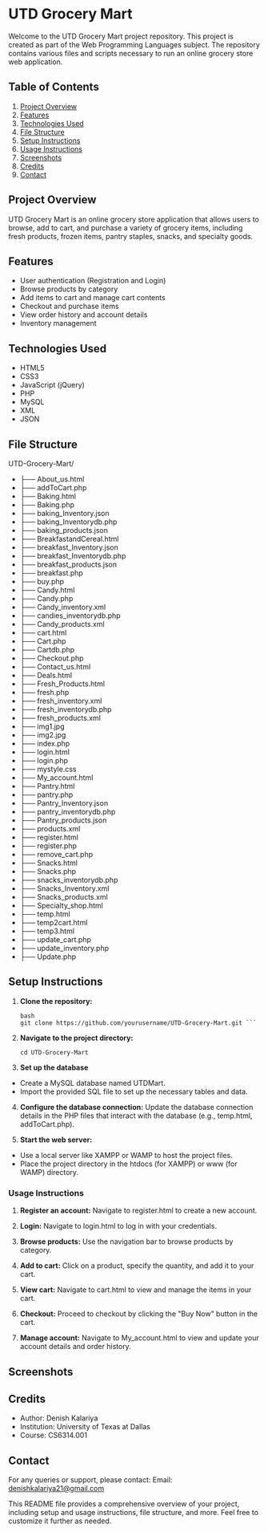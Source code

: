 # UTD Grocery Mart

Welcome to the UTD Grocery Mart project repository. This project is created as part of the Web Programming Languages subject. The repository contains various files and scripts necessary to run an online grocery store web application.

## Table of Contents

1. [Project Overview](#project-overview)
2. [Features](#features)
3. [Technologies Used](#technologies-used)
4. [File Structure](#file-structure)
5. [Setup Instructions](#setup-instructions)
6. [Usage Instructions](#usage-instructions)
7. [Screenshots](#screenshots)
8. [Credits](#credits)
9. [Contact](#contact)

## Project Overview

UTD Grocery Mart is an online grocery store application that allows users to browse, add to cart, and purchase a variety of grocery items, including fresh products, frozen items, pantry staples, snacks, and specialty goods.

## Features

- User authentication (Registration and Login)
- Browse products by category
- Add items to cart and manage cart contents
- Checkout and purchase items
- View order history and account details
- Inventory management

## Technologies Used

- HTML5
- CSS3
- JavaScript (jQuery)
- PHP
- MySQL
- XML
- JSON

## File Structure

UTD-Grocery-Mart/
- ├── About_us.html
- ├── addToCart.php
- ├── Baking.html
- ├── Baking.php
- ├── baking_Inventory.json
- ├── baking_Inventorydb.php
- ├── baking_products.json
- ├── BreakfastandCereal.html
- ├── breakfast_Inventory.json
- ├── breakfast_Inventorydb.php
- ├── breakfast_products.json
- ├── breakfast.php
- ├── buy.php
- ├── Candy.html
- ├── Candy.php
- ├── Candy_inventory.xml
- ├── candies_inventorydb.php
- ├── Candy_products.xml
- ├── cart.html
- ├── Cart.php
- ├── Cartdb.php
- ├── Checkout.php
- ├── Contact_us.html
- ├── Deals.html
- ├── Fresh_Products.html
- ├── fresh.php
- ├── fresh_inventory.xml
- ├── fresh_inventorydb.php
- ├── fresh_products.xml
- ├── img1.jpg
- ├── img2.jpg
- ├── index.php
- ├── login.html
- ├── login.php
- ├── mystyle.css
- ├── My_account.html
- ├── Pantry.html
- ├── pantry.php
- ├── Pantry_Inventory.json
- ├── pantry_inventorydb.php
- ├── Pantry_products.json
- ├── products.xml
- ├── register.html
- ├── register.php
- ├── remove_cart.php
- ├── Snacks.html
- ├── Snacks.php
- ├── snacks_inventorydb.php
- ├── Snacks_Inventory.xml
- ├── Snacks_products.xml
- ├── Specialty_shop.html
- ├── temp.html
- ├── temp2cart.html
- ├── temp3.html
- ├── update_cart.php
- ├── update_inventory.php
- ├── Update.php


## Setup Instructions

1. **Clone the repository:**
   ```
   bash
   git clone https://github.com/yourusername/UTD-Grocery-Mart.git ```

2. **Navigate to the project directory:**

   ```cd UTD-Grocery-Mart```
3. **Set up the database**

- Create a MySQL database named UTDMart.
- Import the provided SQL file to set up the necessary tables and data.

4. **Configure the database connection:**
Update the database connection details in the PHP files that interact with the database (e.g., temp.html, addToCart.php).


5. **Start the web server:**
- Use a local server like XAMPP or WAMP to host the project files.
- Place the project directory in the htdocs (for XAMPP) or www (for WAMP) directory.

### Usage Instructions

1. **Register an account:**
Navigate to register.html to create a new account.


2. **Login:**
Navigate to login.html to log in with your credentials.

3. **Browse products:**
Use the navigation bar to browse products by category.

4. **Add to cart:**
Click on a product, specify the quantity, and add it to your cart.


5. **View cart:**
Navigate to cart.html to view and manage the items in your cart.

6. **Checkout:**
Proceed to checkout by clicking the "Buy Now" button in the cart.

7. **Manage account:**
Navigate to My_account.html to view and update your account details and order history.


## Screenshots


## Credits
- Author: Denish Kalariya
- Institution: University of Texas at Dallas
- Course: CS6314.001


## Contact
For any queries or support, please contact:
Email: denishkalariya21@gmail.com


This README file provides a comprehensive overview of your project, including setup and usage instructions, file structure, and more. Feel free to customize it further as needed.
